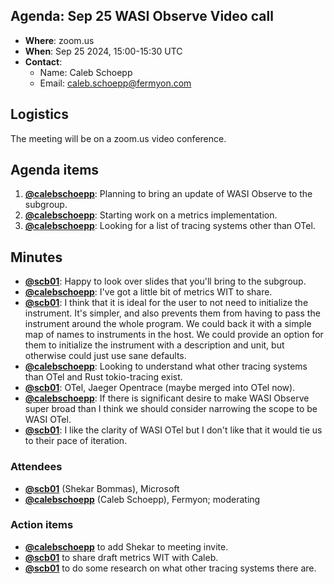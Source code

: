 ## Agenda: Sep 25 WASI Observe Video call

- **Where**: zoom.us
- **When**: Sep 25 2024, 15:00-15:30 UTC
- **Contact**:
  - Name: Caleb Schoepp
  - Email: caleb.schoepp@fermyon.com

## Logistics

The meeting will be on a zoom.us video conference.

## Agenda items

1. [**@calebschoepp**][cs]: Planning to bring an update of WASI Observe to the subgroup.
1. [**@calebschoepp**][cs]: Starting work on a metrics implementation.
1. [**@calebschoepp**][cs]: Looking for a list of tracing systems other than OTel.

## Minutes

- [**@scb01**][sb]: Happy to look over slides that you'll bring to the subgroup.
- [**@calebschoepp**][cs]: I've got a little bit of metrics WIT to share.
- [**@scb01**][sb]: I think that it is ideal for the user to not need to initialize the instrument. It's simpler, and also prevents them from having to pass the instrument around the whole program. We could back it with a simple map of names to instruments in the host. We could provide an option for them to initialize the instrument with a description and unit, but otherwise could just use sane defaults.
- [**@calebschoepp**][cs]: Looking to understand what other tracing systems than OTel and Rust tokio-tracing exist.
- [**@scb01**][sb]: OTel, Jaeger Opentrace (maybe merged into OTel now).
- [**@calebschoepp**][cs]: If there is significant desire to make WASI Observe super broad than I think we should consider narrowing the scope to be WASI OTel.
- [**@scb01**][sb]: I like the clarity of WASI OTel but I don't like that it would tie us to their pace of iteration.

### Attendees

- [**@scb01**][sb] (Shekar Bommas), Microsoft
- [**@calebschoepp**][cs] (Caleb Schoepp), Fermyon; moderating

### Action items

- [**@calebschoepp**][cs] to add Shekar to meeting invite.
- [**@scb01**][sb] to share draft metrics WIT with Caleb.
- [**@scb01**][sb] to do some research on what other tracing systems there are.

[cs]: https://github.com/calebschoepp
[sb]: https://github.com/scb01
